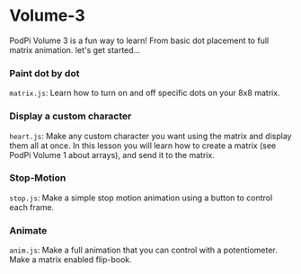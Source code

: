 # Volume-3
PodPi Volume 3 is a fun way to learn!  From basic dot placement to full matrix animation.  let's get started...

### Paint dot by dot
`matrix.js`: Learn how to turn on and off specific dots on your 8x8 matrix.

### Display a custom character
`heart.js`: Make any custom character you want using the matrix and display them all at once. In this lesson you will learn how to create a matrix (see PodPi Volume 1 about arrays), and send it to the matrix.

### Stop-Motion
`stop.js`: Make a simple stop motion animation using a button to control each frame.

### Animate
`anim.js`: Make a full animation that you can control with a potentiometer. Make a matrix enabled flip-book.
